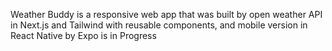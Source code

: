 Weather Buddy is a responsive web app that was built by open weather API in Next.js and Tailwind with reusable components,  and mobile version in React Native by Expo is in Progress
